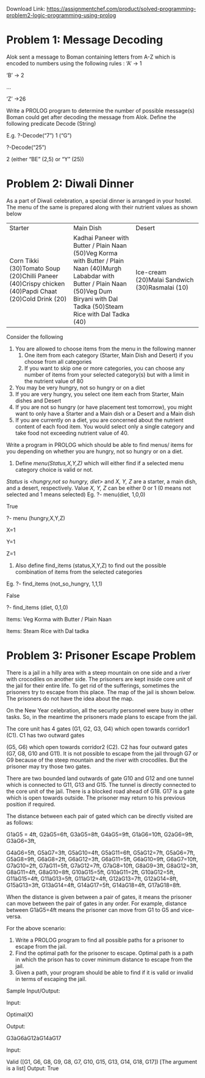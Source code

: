 Download Link: https://assignmentchef.com/product/solved-programming-problem2-logic-programming-using-prolog
<br>
<h1>Problem 1: Message Decoding</h1>

Alok sent a message to Boman containing letters from A-Z which is encoded to numbers using the following rules : ‘A’ -&gt; 1

‘B’ -&gt; 2

…

‘Z’ -&gt;26

Write a PROLOG program to determine the number of possible message(s) Boman could get after decoding the message from Alok. Define the following predicate Decode (String)

E.g. ?-Decode(“7”) 1 (“G”)

?-Decode(“25”)

2 (either “BE” (2,5) or “Y” (25))







<h1>Problem 2: Diwali Dinner</h1>

As a part of Diwali celebration, a special dinner is arranged in your hostel. The menu of the same is prepared along with their nutrient values as shown below

<table width="639">

 <tbody>

  <tr>

   <td width="213">Starter</td>

   <td width="213">Main Dish</td>

   <td width="213">Desert</td>

  </tr>

  <tr>

   <td width="213">Corn Tikki (30)Tomato Soup (20)Chilli Paneer (40)Crispy chicken (40)Papdi Chaat (20)Cold Drink (20)</td>

   <td width="213">Kadhai Paneer with Butter / Plain Naan (50)Veg Korma with Butter / Plain Naan (40)Murgh Lababdar with Butter / Plain Naan (50)Veg Dum Biryani with Dal Tadka (50)Steam Rice with Dal Tadka (40)</td>

   <td width="213">Ice-cream (20)Malai Sandwich (30)Rasmalai (10) </td>

  </tr>

 </tbody>

</table>




Consider the following

<ol>

 <li>You are allowed to choose items from the menu in the following manner

  <ol>

   <li>One item from each category (Starter, Main Dish and Desert) if you choose from all categories</li>

   <li>If you want to skip one or more categories, you can choose any number of items from your selected category(s) but with a limit in the nutrient value of 80</li>

  </ol></li>

 <li>You may be very hungry, not so hungry or on a diet</li>

 <li>If you are very hungry, you select one item each from Starter, Main dishes and Desert</li>

 <li>If you are not so hungry (or have placement test tomorrow), you might want to only have a Starter and a Main dish or a Desert and a Main dish</li>

 <li>If you are currently on a diet, you are concerned about the nutrient content of each food item. You would select only a single category and take food not exceeding nutrient value of 40.</li>

</ol>

Write a program in PROLOG which should be able to find menus/ items for you depending on whether you are hungry, not so hungry or on a diet.

<ol>

 <li>Define <em>menu(Status,X,Y,Z)</em> which will either find if a selected menu category choice is valid or not.</li>

</ol>

<em>    Status</em> is &lt;<em>hungry,not so hungry, diet&gt;</em> and <em>X, Y, Z</em> are a starter, a main dish, and a desert, respectively.  Value <em>X, Y, Z </em>can be either 0 or 1 (0 means not selected and 1 means selected) Eg. ?- menu(diet, 1,0,0)

True

?- menu (hungry,X,Y,Z)

X=1

Y=1

Z=1




<ol>

 <li>Also define find_items (status,X,Y,Z) to find out the possible combination of items from the selected categories</li>

</ol>

Eg. ?- find_items (not_so_hungry, 1,1,1)

False

?- find_items (diet, 0,1,0)

Items: Veg Korma with Butter / Plain Naan

Items:  Steam Rice with Dal tadka







<h1>Problem 3: Prisoner Escape Problem</h1>

There is a jail in a hilly area with a steep mountain on one side and a river with crocodiles on another side. The prisoners are kept inside core unit of the jail for their entire life. To get rid of the sufferings, sometimes the prisoners try to escape from this place. The map of the jail is shown below. The prisoners do not have the idea about the map.

On the New Year celebration, all the security personnel were busy in other tasks. So, in the meantime the prisoners made plans to escape from the jail.

The core unit has 4 gates (G1, G2, G3, G4) which open towards corridor1 (C1). C1 has two outward gates

(G5, G6) which open towards corridor2 (C2). C2 has four outward gates (G7, G8, G10 and G11). It is not possible to escape from the jail through G7 or G9 because of the steep mountain and the river with crocodiles. But the prisoner may try those two gates.

There are two bounded land outwards of gate G10 and G12 and one tunnel which is connected to G11, G13 and G15. The tunnel is directly connected to the core unit of the jail. There is a blocked road ahead of G18. G17 is a gate which is open towards outside. The prisoner may return to his previous position if required.




The distance between each pair of gated which can be directly visited are as follows:

G1àG5 = 4ft, G2àG5=6ft, G3àG5=8ft, G4àG5=9ft, G1àG6=10ft, G2àG6=9ft, G3àG6=3ft,

G4àG6=5ft, G5àG7=3ft, G5àG10=4ft, G5àG11=6ft, G5àG12=7ft, G5àG6=7ft, G5àG8=9ft, G6àG8=2ft, G6àG12=3ft, G6àG11=5ft, G6àG10=9ft, G6àG7=10ft, G7àG10=2ft, G7àG11=5ft, G7àG12=7ft, G7àG8=10ft, G8àG9=3ft, G8àG12=3ft, G8àG11=4ft, G8àG10=8ft, G10àG15=5ft, G10àG11=2ft, G10àG12=5ft, G11àG15=4ft, G11àG13=5ft, G11àG12=4ft, G12àG13=7ft, G12àG14=8ft, G15àG13=3ft, G13àG14=4ft, G14àG17=5ft, G14àG18=4ft, G17àG18=8ft.

When the distance is given between a pair of gates, it means the prisoner can move between the pair of gates in any order. For example, distance between G1àG5=4ft means the prisoner can move from G1 to G5 and vice-versa.

For the above scenario:

<ol>

 <li>Write a PROLOG program to find all possible paths for a prisoner to escape from the jail.</li>

 <li>Find the optimal path for the prisoner to escape. Optimal path is a path in which the prison has to cover minimum distance to escape from the jail.</li>

 <li>Given a path, your program should be able to find if it is valid or invalid in terms of escaping the jail.</li>

</ol>




Sample Input/Output:

Input:

Optimal(X)




Output:

G3àG6àG12àG14àG17

Input:

Valid ([G1, G6, G8, G9, G8, G7, G10, G15, G13, G14, G18, G17])                      [The argument is a list] Output: True





